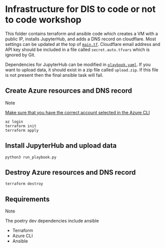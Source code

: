 # Infrastructure for DIS to code or not to code workshop

This folder contains terraform and ansible code which creates a VM with a public IP, installs JupyterHub, and adds a DNS record on cloudflare. Most settings can be updated at the top of [`main.tf`](./main.tf). Cloudflare email address and API key should be included in a file called `secret.auto.tfvars` which is ignored by Git.

Dependencies for JupyterHub can be modified in [`playbook.yaml`](./playbook.yaml). If you want to upload data, it should exist in a zip file called `upload.zip`. If this file is not present then the final ansible task will fail.

## Create Azure resources and DNS record
> [!NOTE]
> [Make sure that you have the correct account selected in the Azure CLI](https://learn.microsoft.com/en-us/cli/azure/manage-azure-subscriptions-azure-cli)
```
az login
terraform init
terraform apply
```

## Install JupyterHub and upload data
```
python3 run_playbook.py
```

## Destroy Azure resources and DNS record
```
terraform destroy
```

## Requirements
> [!NOTE]
> The poetry dev dependencies include ansible

- Terraform
- Azure CLI
- Ansible